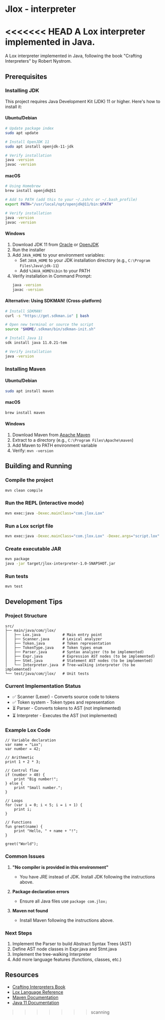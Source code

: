 # Jlox - interpreter
<<<<<<< HEAD
A Lox interpreter implemented in Java.
=======
A Lox interpreter implemented in Java, following the book "Crafting Interpreters" by Robert Nystrom.

## Prerequisites

### Installing JDK

This project requires Java Development Kit (JDK) 11 or higher. Here's how to install it:

#### Ubuntu/Debian
```bash
# Update package index
sudo apt update

# Install OpenJDK 11
sudo apt install openjdk-11-jdk

# Verify installation
java -version
javac -version
```

#### macOS
```bash
# Using Homebrew
brew install openjdk@11

# Add to PATH (add this to your ~/.zshrc or ~/.bash_profile)
export PATH="/usr/local/opt/openjdk@11/bin:$PATH"

# Verify installation
java -version
javac -version
```

#### Windows
1. Download JDK 11 from [Oracle](https://www.oracle.com/java/technologies/javase-jdk11-downloads.html) or [OpenJDK](https://adoptopenjdk.net/)
2. Run the installer
3. Add `JAVA_HOME` to your environment variables:
   - Set `JAVA_HOME` to your JDK installation directory (e.g., `C:\Program Files\Java\jdk-11`)
   - Add `%JAVA_HOME%\bin` to your PATH
4. Verify installation in Command Prompt:
   ```cmd
   java -version
   javac -version
   ```

#### Alternative: Using SDKMAN! (Cross-platform)
```bash
# Install SDKMAN!
curl -s "https://get.sdkman.io" | bash

# Open new terminal or source the script
source "$HOME/.sdkman/bin/sdkman-init.sh"

# Install Java 11
sdk install java 11.0.21-tem

# Verify installation
java -version
```

### Installing Maven

#### Ubuntu/Debian
```bash
sudo apt install maven
```

#### macOS
```bash
brew install maven
```

#### Windows
1. Download Maven from [Apache Maven](https://maven.apache.org/download.cgi)
2. Extract to a directory (e.g., `C:\Program Files\Apache\maven`)
3. Add Maven to PATH environment variable
4. Verify: `mvn -version`

## Building and Running

### Compile the project
```bash
mvn clean compile
```

### Run the REPL (interactive mode)
```bash
mvn exec:java -Dexec.mainClass="com.jlox.Lox"
```

### Run a Lox script file
```bash
mvn exec:java -Dexec.mainClass="com.jlox.Lox" -Dexec.args="script.lox"
```

### Create executable JAR
```bash
mvn package
java -jar target/jlox-interpreter-1.0-SNAPSHOT.jar
```

### Run tests
```bash
mvn test
```

## Development Tips

### Project Structure
```
src/
├── main/java/com/jlox/
│   ├── Lox.java          # Main entry point
│   ├── Scanner.java      # Lexical analyzer
│   ├── Token.java        # Token representation
│   ├── TokenType.java    # Token types enum
│   ├── Parser.java       # Syntax analyzer (to be implemented)
│   ├── Expr.java         # Expression AST nodes (to be implemented)
│   ├── Stmt.java         # Statement AST nodes (to be implemented)
│   └── Interpreter.java  # Tree-walking interpreter (to be implemented)
└── test/java/com/jlox/   # Unit tests
```

### Current Implementation Status
- ✅ Scanner (Lexer) - Converts source code to tokens
- ✅ Token system - Token types and representation
- ⏳ Parser - Converts tokens to AST (not implemented)
- ⏳ Interpreter - Executes the AST (not implemented)

### Example Lox Code
```lox
// Variable declaration
var name = "Lox";
var number = 42;

// Arithmetic
print 1 + 2 * 3;

// Control flow
if (number > 40) {
    print "Big number!";
} else {
    print "Small number.";
}

// Loops
for (var i = 0; i < 5; i = i + 1) {
    print i;
}

// Functions
fun greet(name) {
    print "Hello, " + name + "!";
}

greet("World");
```

### Common Issues

1. **"No compiler is provided in this environment"**
   - You have JRE instead of JDK. Install JDK following the instructions above.

2. **Package declaration errors**
   - Ensure all Java files use `package com.jlox;`

3. **Maven not found**
   - Install Maven following the instructions above.

### Next Steps

1. Implement the Parser to build Abstract Syntax Trees (AST)
2. Define AST node classes in Expr.java and Stmt.java
3. Implement the tree-walking Interpreter
4. Add more language features (functions, classes, etc.)

## Resources

- [Crafting Interpreters Book](https://craftinginterpreters.com/)
- [Lox Language Reference](https://craftinginterpreters.com/the-lox-language.html)
- [Maven Documentation](https://maven.apache.org/guides/)
- [Java 11 Documentation](https://docs.oracle.com/en/java/javase/11/)
>>>>>>> scanning
